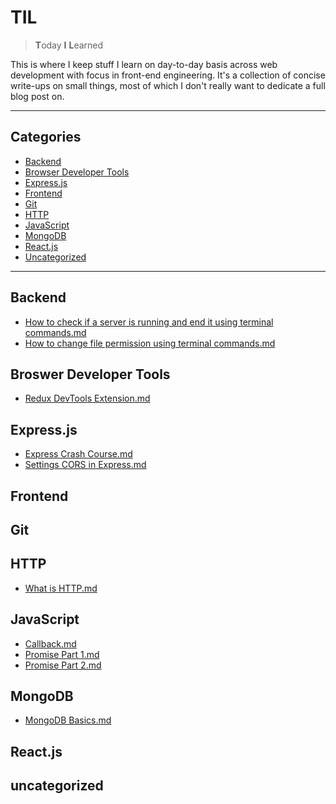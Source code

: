 # TIL
> **T**oday **I** **L**earned

This is where I keep stuff I learn on day-to-day basis across web
development with focus in front-end engineering. It's a collection of
concise write-ups on small things, most of which I don't really want
to dedicate a full blog post on.

---
## Categories

* [Backend](#backend)  
* [Browser Developer Tools](#browser-developer-tools)  
* [Express.js](#expressjs)  
* [Frontend](#frontend)  
* [Git](#git)  
* [HTTP](#http)  
* [JavaScript](#javascript)  
* [MongoDB](#MongoDB)  
* [React.js](#reactjs)  
* [Uncategorized](#uncategorized)  
---

## Backend
* [How to check if a server is running and end it using terminal commands.md](Backend/general/check-and-kill-server.md)
* [How to change file permission using terminal commands.md](Backend/general/change-file-permission)

## Broswer Developer Tools
* [Redux DevTools Extension.md](DevTools/redux-devtools-extension.md)

## Express.js
* [Express Crash Course.md](Backend/Express/express-crash-course.md)
* [Settings CORS in Express.md](Backend/Express/setting-cors-in-express.md)

## Frontend

## Git

## HTTP
* [What is HTTP.md](HTTP/what-is-http.md)
## JavaScript
* [Callback.md](JavaScript/async/20190803.md)
* [Promise Part 1.md](JavaScript/async/20190803-promise-1.md)
* [Promise Part 2.md](JavaScript/async/20190804-promise-2.md)
## MongoDB
* [MongoDB Basics.md](MongoDB/mongoDB-basics-20190903.md)
## React.js

## uncategorized
